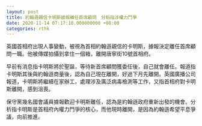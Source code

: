 ```yaml
---
layout: post
title: 約翰遜親信卡明斯據報離任首席顧問　分析指涉權力鬥爭
date: 2020-11-14 07:17:18.000000000 +08:00
categories: rthk
---
```


英國首相府出現人事變動，被視為首相約翰遜親信的卡明斯，據報決定離任首席顧問一職。他被傳媒拍攝到拿住一個箱，離開唐寧街10號首相府。

早前有消息指卡明斯將於聖誕，等待新首席顧問獲委任後，自己就會離任。報道指卡明斯其後與約翰遜商量後，認為自己現在離開，好過下月先離開。英國廣播公司報道，卡明斯將繼續在家辦工，處理涉及廣泛病毒檢測等工作，又指首相府對卡明斯離開，感到沮喪。

保守黨幾名國會議員據報歡迎卡明斯離任，認為是約翰遜政府重新出發的機會。分析指卡明斯是首相府內權力鬥爭的核心，而他現時離開，是因為約翰遜希望平息爭議，向前推進。
